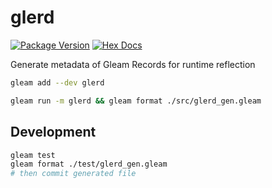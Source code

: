 # glerd

[![Package Version](https://img.shields.io/hexpm/v/glerd)](https://hex.pm/packages/glerd)
[![Hex Docs](https://img.shields.io/badge/hex-docs-ffaff3)](https://hexdocs.pm/glerd/)

Generate metadata of Gleam Records for runtime reflection

```sh
gleam add --dev glerd
```
```sh
gleam run -m glerd && gleam format ./src/glerd_gen.gleam
```

## Development

```sh
gleam test
gleam format ./test/glerd_gen.gleam
# then commit generated file
```

